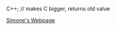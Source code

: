 C++; // makes C bigger, returns old value

[Simone's Webpage](https://liquidpeach.github.io/huntyrsimone/)